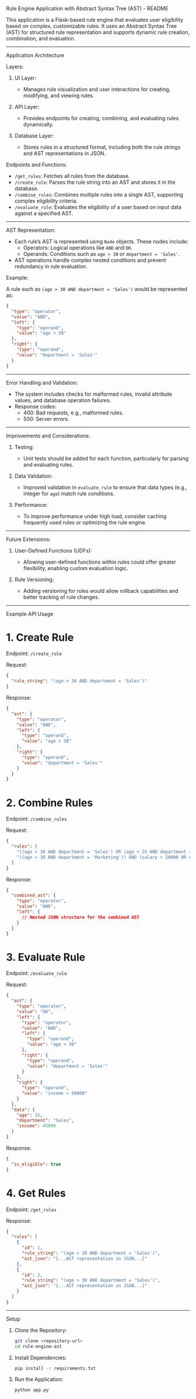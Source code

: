 Rule Engine Application with Abstract Syntax Tree (AST) - README

This application is a Flask-based rule engine that evaluates user eligibility based on complex, customizable rules. It uses an Abstract Syntax Tree (AST) for structured rule representation and supports dynamic rule creation, combination, and evaluation.

---

 Application Architecture

Layers:

1. UI Layer:
   - Manages rule visualization and user interactions for creating, modifying, and viewing rules.

2. API Layer:
   - Provides endpoints for creating, combining, and evaluating rules dynamically.

3. Database Layer:
   - Stores rules in a structured format, including both the rule strings and AST representations in JSON.

Endpoints and Functions:

- `/get_rules`: Fetches all rules from the database.
- `/create_rule`: Parses the rule string into an AST and stores it in the database.
- `/combine_rules`: Combines multiple rules into a single AST, supporting complex eligibility criteria.
- `/evaluate_rule`: Evaluates the eligibility of a user based on input data against a specified AST.

---

AST Representation:

- Each rule’s AST is represented using `Node` objects. These nodes include:
  - Operators: Logical operations like `AND` and `OR`.
  - Operands: Conditions such as `age > 30` or `department = 'Sales'`.
- AST operations handle complex nested conditions and prevent redundancy in rule evaluation.

Example:

A rule such as `(age > 30 AND department = 'Sales')` would be represented as:

```json
{
  "type": "operator",
  "value": "AND",
  "left": {
    "type": "operand",
    "value": "age > 30"
  },
  "right": {
    "type": "operand",
    "value": "department = 'Sales'"
  }
}
```

---

Error Handling and Validation:

- The system includes checks for malformed rules, invalid attribute values, and database operation failures.
- Response codes:
  - 400: Bad requests, e.g., malformed rules.
  - 500: Server errors.

---

 Improvements and Considerations:

1. Testing:
   - Unit tests should be added for each function, particularly for parsing and evaluating rules.

2. Data Validation:
   - Improved validation in `evaluate_rule` to ensure that data types (e.g., integer for `age`) match rule conditions.

3. Performance:
   - To improve performance under high load, consider caching frequently used rules or optimizing the rule engine.

---

 Future Extensions:

1. User-Defined Functions (UDFs):
   - Allowing user-defined functions within rules could offer greater flexibility, enabling custom evaluation logic.

2. Rule Versioning:
   - Adding versioning for rules would allow rollback capabilities and better tracking of rule changes.

---

 Example API Usage

# 1. Create Rule

Endpoint: `/create_rule`

Request:
```json
{
  "rule_string": "(age > 30 AND department = 'Sales')"
}
```

Response:
```json
{
  "ast": {
    "type": "operator",
    "value": "AND",
    "left": {
      "type": "operand",
      "value": "age > 30"
    },
    "right": {
      "type": "operand",
      "value": "department = 'Sales'"
    }
  }
}
```

# 2. Combine Rules

Endpoint: `/combine_rules`

Request:
```json
{
  "rules": [
    "((age > 30 AND department = 'Sales') OR (age < 25 AND department = 'Marketing')) AND (salary > 50000 OR experience > 5)",
    "((age > 30 AND department = 'Marketing')) AND (salary > 20000 OR experience > 5)"
  ]
}
```

Response:
```json
{
  "combined_ast": {
    "type": "operator",
    "value": "AND",
    "left": {
      // Nested JSON structure for the combined AST
    }
  }
}
```

# 3. Evaluate Rule

Endpoint: `/evaluate_rule`

Request:
```json
{
  "ast": {
    "type": "operator",
    "value": "OR",
    "left": {
      "type": "operator",
      "value": "AND",
      "left": {
        "type": "operand",
        "value": "age > 30"
      },
      "right": {
        "type": "operand",
        "value": "department = 'Sales'"
      }
    },
    "right": {
      "type": "operand",
      "value": "income < 50000"
    }
  },
  "data": {
    "age": 35,
    "department": "Sales",
    "income": 45000
  }
}
```

Response:
```json
{
  "is_eligible": true
}
```

# 4. Get Rules

Endpoint: `/get_rules`

Response:
```json
{
  "rules": [
    {
      "id": 1,
      "rule_string": "(age > 30 AND department = 'Sales')",
      "ast_json": "{...AST representation in JSON...}"
    },
    {
      "id": 2,
      "rule_string": "(age > 30 AND department = 'Sales')",
      "ast_json": "{...AST representation in JSON...}"
    }
  ]
}
```

---

 Setup

1. Clone the Repository:
   ```bash
   git clone <repository-url>
   cd rule-engine-ast
   ```

2. Install Dependencies:
   ```bash
   pip install -r requirements.txt
   ```

3. Run the Application:
   ```bash
   python app.py
   ```
